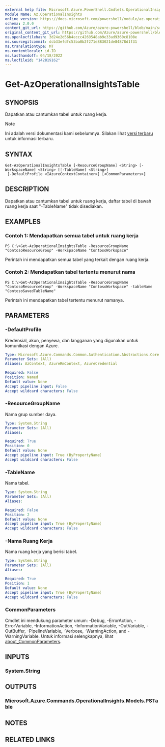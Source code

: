 ```yaml
---
external help file: Microsoft.Azure.PowerShell.Cmdlets.OperationalInsights.dll-Help.xml
Module Name: Az.OperationalInsights
online version: https://docs.microsoft.com/powershell/module/az.operationalinsights/get-azoperationalinsightstable
schema: 2.0.0
content_git_url: https://github.com/Azure/azure-powershell/blob/main/src/OperationalInsights/OperationalInsights/help/Get-AzOperationalInsightsTable.md
original_content_git_url: https://github.com/Azure/azure-powershell/blob/main/src/OperationalInsights/OperationalInsights/help/Get-AzOperationalInsightsTable.md
ms.openlocfilehash: 3d24e2d56b4eccc4260548ab9e33ad9360c8108e
ms.sourcegitcommit: dcb33efdfc53ba0b2f271e883021de84878d1f31
ms.translationtype: MT
ms.contentlocale: id-ID
ms.lasthandoff: 04/18/2022
ms.locfileid: "142819162"
---
```

# Get-AzOperationalInsightsTable

## SYNOPSIS
Dapatkan atau cantumkan tabel untuk ruang kerja.

> [!NOTE]
>Ini adalah versi dokumentasi kami sebelumnya. Silakan lihat [versi terbaru](/powershell/module/az.operationalinsights/get-azoperationalinsightstable) untuk informasi terbaru.

## SYNTAX

```
Get-AzOperationalInsightsTable [-ResourceGroupName] <String> [-WorkspaceName] <String> [[-TableName] <String>]
 [-DefaultProfile <IAzureContextContainer>] [<CommonParameters>]
```

## DESCRIPTION
Dapatkan atau cantumkan tabel untuk ruang kerja, daftar tabel di bawah ruang kerja saat "-TableName" tidak disediakan.

## EXAMPLES

### Contoh 1: Mendapatkan semua tabel untuk ruang kerja
```
PS C:\>Get-AzOperationalInsightsTable -ResourceGroupName "ContosoResourceGroup" -WorkspaceName "ContosoWorkspace"
```

Perintah ini mendapatkan semua tabel yang terkait dengan ruang kerja.

### Contoh 2: Mendapatkan tabel tertentu menurut nama
```
PS C:\>Get-AzOperationalInsightsTable -ResourceGroupName "ContosoResourceGroup" -WorkspaceName "ContosoWorkspace" -tableName "ContosoSavedTableName"
```

Perintah ini mendapatkan tabel tertentu menurut namanya.

## PARAMETERS

### -DefaultProfile
Kredensial, akun, penyewa, dan langganan yang digunakan untuk komunikasi dengan Azure.

```yaml
Type: Microsoft.Azure.Commands.Common.Authentication.Abstractions.Core.IAzureContextContainer
Parameter Sets: (All)
Aliases: AzContext, AzureRmContext, AzureCredential

Required: False
Position: Named
Default value: None
Accept pipeline input: False
Accept wildcard characters: False
```

### -ResourceGroupName
Nama grup sumber daya.

```yaml
Type: System.String
Parameter Sets: (All)
Aliases:

Required: True
Position: 0
Default value: None
Accept pipeline input: True (ByPropertyName)
Accept wildcard characters: False
```

### -TableName
Nama tabel.

```yaml
Type: System.String
Parameter Sets: (All)
Aliases:

Required: False
Position: 2
Default value: None
Accept pipeline input: True (ByPropertyName)
Accept wildcard characters: False
```

### -Nama Ruang Kerja
Nama ruang kerja yang berisi tabel.

```yaml
Type: System.String
Parameter Sets: (All)
Aliases:

Required: True
Position: 1
Default value: None
Accept pipeline input: True (ByPropertyName)
Accept wildcard characters: False
```

### CommonParameters
Cmdlet ini mendukung parameter umum: -Debug, -ErrorAction, -ErrorVariable, -InformationAction, -InformationVariable, -OutVariable, -OutBuffer, -PipelineVariable, -Verbose, -WarningAction, and -WarningVariable. Untuk informasi selengkapnya, lihat [about_CommonParameters](http://go.microsoft.com/fwlink/?LinkID=113216).

## INPUTS

### System.String

## OUTPUTS

### Microsoft.Azure.Commands.OperationalInsights.Models.PSTable

## NOTES

## RELATED LINKS
